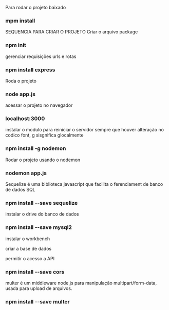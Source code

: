 Para rodar o projeto baixado
### mpm install

SEQUENCIA PARA CRIAR O PROJETO 
Criar o arquivo package

### npm init

gerenciar requisições urls e rotas
### npm install express

Roda o projeto
### node app.js

acessar o projeto no navegador
### localhost:3000

instalar o modulo para reiniciar o servidor sempre que houver alteração no codico 
font, g sisgnifica glocalmente

### npm install -g nodemon

Rodar o projeto usando o nodemon
### nodemon app.js

Sequelize é uma biblioteca javascript que facilita o ferenciament de
banco de dados SQL

### npm install --save sequelize

instalar o drive do banco de dados
### npm install --save mysql2

instalar o workbench

criar a base de dados

permitir o acesso a API
### npm install --save cors

multer é um middleware node.js para manipulação multipart/form-data, usada para upload de arquivos.

### npm install --save multer